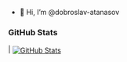- 👋 Hi, I’m @dobroslav-atanasov

### GitHub Stats

| <a href="#"><img align="center" src="https://github-readme-stats.vercel.app/api?username=dobroslav-atanasov&show_icons=true&include_all_commits=true&hide_border=true" alt="GitHub Stats" /></a> 
